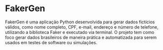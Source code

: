 # FakerGen
FakerGen é uma aplicação Python desenvolvida para gerar dados fictícios válidos, como nome completo, CPF, e-mail, endereço e número de telefone, utilizando a biblioteca Faker e executado via terminal. O projeto tem como foco gerar dados brasileiros de maneira prática e automatizada para serem usados em testes de software ou simulações.
